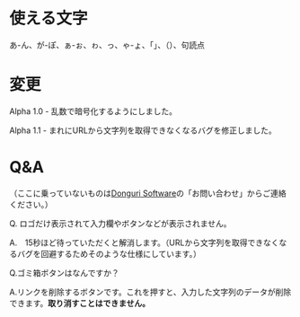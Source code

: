 # 使える文字
あ-ん、が-ぽ、ぁ-ぉ、ゎ、っ、ゃ-ょ、「」、（）、句読点
# 変更
Alpha 1.0 - 乱数で暗号化するようにしました。

Alpha 1.1 - まれにURLから文字列を取得できなくなるバグを修正しました。
# Q&A
（ここに乗っていないものは[Donguri Software](https://sites.google.com/view/dongur)の「お問い合わせ」からご連絡ください。）

Q. ロゴだけ表示されて入力欄やボタンなどが表示されません。

A.　15秒ほど待っていただくと解消します。（URLから文字列を取得できなくなるバグを回避するためそのような仕様にしています。）

Q.ゴミ箱ボタンはなんですか？

A.リンクを削除するボタンです。これを押すと、入力した文字列のデータが削除できます。**取り消すことはできません。**
